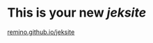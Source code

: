 ---
---

# This is your new *jeksite*

[remino.github.io/jeksite](https://remino.github.io/jeksite/)
